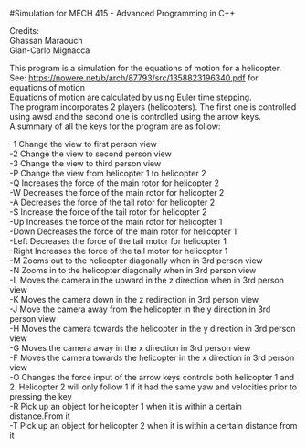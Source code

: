 #Simulation for MECH 415 - Advanced Programming in C++
 
 Credits:  
 Ghassan Maraouch  
 Gian-Carlo Mignacca  
 
This program is a simulation for the equations of motion for a helicopter. See: https://nowere.net/b/arch/87793/src/1358823196340.pdf for equations of motion  
Equations of motion are calculated by using Euler time stepping.  
The program incorporates 2 players (helicopters). The first one is controlled using awsd and the second one is controlled using the arrow keys.  
A summary of all the keys for the program are as follow:  

-1	Change the view to first person view  
-2	Change the view to second person view  
-3	Change the view to third person view  
-P	Change the view from helicopter 1 to helicopter 2  
-Q	Increases the force of the main rotor for helicopter 2  
-W	Decreases the force of the main rotor for helicopter 2  
-A	Decreases the force of the tail rotor for helicopter 2  
-S	Increase the force of the tail rotor for helicopter 2  
-Up	Increases the force of the main rotor for helicopter 1  
-Down 	Decreases the force of the main rotor for helicopter 1  
-Left	Decreases the force of the tail motor for helicopter 1  
-Right	Increases the force of the tail motor for helicopter 1  
-M	Zooms out to the helicopter diagonally when in 3rd person view  
-N	Zooms in to the helicopter diagonally when in 3rd person view  
-L	Moves the camera in the upward in the z direction when in 3rd person view  
-K	Moves the camera down in the z redirection in 3rd person view  
-J	Move the camera away from the helicopter in the y direction in 3rd person view  
-H	Moves the camera towards the helicopter in the y direction in 3rd person view  
-G	Moves the camera away in the x direction in 3rd person view  
-F	Moves the camera towards the helicopter in the x direction in 3rd person view  
-O	Changes the force input of the arrow keys controls both helicopter 1 and 2. Helicopter 2 will only follow 1 if it had the same yaw and velocities prior to pressing the key  
-R	Pick up an object for helicopter 1 when it is within a certain distance.From it  
-T	Pick up an object for helicopter 2 when it is within a certain distance from it  
